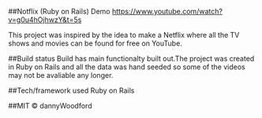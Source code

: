 ##Notflix (Ruby on Rails)
Demo https://www.youtube.com/watch?v=g0u4hOjhwzY&t=5s

This project was inspired by the idea to make a Netflix where all the TV shows and movies can be found for free on YouTube.


##Build status
Build has main functionalty built out.The project was created in Ruby on Rails and all the data was hand seeded so some of the videos may not be avaliable any longer.

##Tech/framework used
Ruby on Rails

##MIT © dannyWoodford
